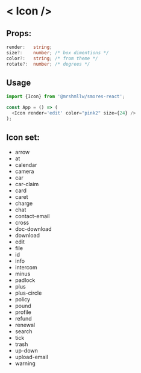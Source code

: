 # < Icon />

## Props:

```ts
render:   string; 
size?:    number; /* box dimentions */
color?:   string; /* from theme */
rotate?:  number; /* degrees */
```

## Usage

```js
import {Icon} from '@mrshmllw/smores-react';

const App = () => (
  <Icon render='edit' color="pink2" size={24} />
);
```

## Icon set:

* arrow
* at
* calendar
* camera
* car
* car-claim
* card
* caret
* charge
* chat
* contact-email
* cross
* doc-download
* download
* edit
* file
* id
* info
* intercom
* minus
* padlock
* plus
* plus-circle
* policy
* pound
* profile
* refund
* renewal
* search
* tick
* trash
* up-down
* upload-email
* warning
